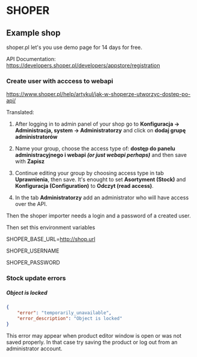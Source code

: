 # SHOPER #

## Example shop ##

shoper.pl let's you use demo page for 14 days for free.

API Documentation:
https://developers.shoper.pl/developers/appstore/registration

### Create user with acccess to webapi ###

https://www.shoper.pl/help/artykul/jak-w-shoperze-utworzyc-dostep-po-api/

Translated: 

1. After logging in to admin panel of your shop go to **Konfiguracja -> Administracja, system -> Administratorzy** 
and click on **dodaj grupę administratorów**

2. Name your group, choose the access type of: **dostęp do panelu administracyjnego i webapi *(or just webapi perhaps)***
and then save with **Zapisz**

3. Continue editing your group by choosing access type in tab **Uprawnienia**, then save.
It's enought to set **Asortyment (Stock)** and **Konfiguracja (Configuration)** to **Odczyt (read access)**.

4. In the tab **Administratorzy** add an administrator who will have access over the API.


Then the shoper importer needs a login and a password of a created user.

Then set this environment variables 

SHOPER_BASE_URL=http://shop.url

SHOPER_USERNAME

SHOPER_PASSWORD


### Stock update errors ###

##### Object is locked #####

```json
{
    "error": "temporarily_unavailable", 
    "error_description": "Object is locked"
}
```

This error may appear when product editor window is open or was not saved properly.
In that case try saving the product or log out from an administrator account.